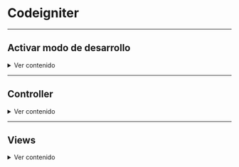 <h1>Codeigniter</h1>

<hr></hr>
<h2>Activar modo de desarrollo</h2>

<details>
<summary>Ver contenido</summary>
<br>

De forma predeterminada, Codeigniter inicia con el **modo de producción**, si queremos cambiar al **modo de desarrollo**, debemos hacer lo siguiente:
  
- **Copiar o renombrar el archivo env como .env** (es importante no subirlo al repositorio de manera pública puesto que este archivo puede contener información sensible).
- **Descomentamos la línea de con 'CI_ENVIRONMENT' y cambiamos su valor al de producción:**
  
  ```
  CI_ENVIRONMENT = development
  ```
</details>
<hr></hr>

<h2>Controller</h2>

<details>
<summary>Ver contenido</summary>
<br>

The first thing you’re going to do is set up a controller to handle static pages. A controller is simply a class that helps delegate work. It is the glue of your web application.

The controller is what will become the center of every request to your web application. Like any PHP class, you refer to it within your controllers as $this.


<details>
<summary>Ver ejemplo de un controller</summary>
<br>

Tenemos una clase llamada Pages, con un método View() que acepta un argumento llamado $page. Tambien tiene un método index(). Tanto ```public function view($page = 'home')``` como ```return view('welcome_message')``` son técnicamente funciones, pero cuando creamos una función dentro de una clase, esta es llamada como **método**.
```php
<?php

namespace App\Controllers;

class Pages extends BaseController
{
    public function index()
    {
        return view('welcome_message');
    }

    public function view($page = 'home')
    {
        // ...
    }
}
```
La clase Pages extiende de BaseController, que a su vez extiende de CodeIgniter\Controller class, lo que significa que la nueva clase Pages tiene acceso a los métodos y propiedades ya definidas en CodeIgniter\Controller class (system/Controller.php).

</details>
</details>

<hr></hr>
<h2>Views</h2>

<details>
<summary>Ver contenido</summary>
<br>


